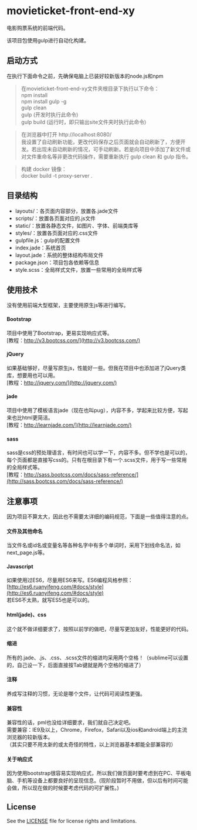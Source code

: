 # movieticket-front-end-xy
电影购票系统的前端代码。  

该项目包使用gulp进行自动化构建。   

## 启动方式
在执行下面命令之前，先确保电脑上已装好较新版本的node.js和npm   

> 在movieticket-front-end-xy文件夹根目录下执行以下命令：   
> npm install    
> npm install gulp -g   
> gulp clean     
> gulp (开发时执行此命令)      
> gulp build (运行时，即只输出site文件夹时执行此命令)           

> 在浏览器中打开 http://localhost:8080/     
> 我设置了自动刷新功能，更改代码保存之后页面就会自动刷新了，方便开发。若出现未自动刷新的情况，可手动刷新。若是向项目中添加了新文件或对文件重命名等非更改代码操作，需要重新执行 gulp clean 和 gulp 指令。   

> 构建 docker 镜像：   
> docker build -t proxy-server .

## 目录结构
 -  layouts/：各页面内容部分，放置各.jade文件   
 -  scripts/：放置各页面对应的.js文件   
 -  static/：放置各静态文件，如图片、字体、前端类库等   
 -  styles/：放置各页面对应的.css文件   
 -  gulpfile.js：gulp的配置文件   
 -  index.jade：系统首页   
 -  layout.jade：系统的整体结构布局文件   
 -  package.json：项目包各依赖等信息   
 -  style.scss：全局样式文件，放置一些常用的全局样式等   

## 使用技术   
没有使用前端大型框架，主要使用原生js等进行编写。   

#### Bootstrap   
项目中使用了Bootstrap，更易实现响应式等。   
[教程：http://v3.bootcss.com/](http://v3.bootcss.com/)   

#### jQuery   
如果基础够好，尽量写原生js，性能好一些。但我在项目中也添加进了jQuery类库，想要用也可以用。   
[教程：http://jquery.com/](http://jquery.com/)   

#### jade   
项目中使用了模板语言jade（现在也叫pug），内容不多，学起来比较方便，写起来也比html更简洁。   
[教程：http://learnjade.com/](http://learnjade.com/)   

#### sass   
sass是css的预处理语言，有时间也可以学一下，内容不多。但不学也是可以的，每个页面都是直接写css的。只有在根目录下有一个.scss文件，用于写一些常用的全局样式等。   
[教程：http://sass.bootcss.com/docs/sass-reference/](http://sass.bootcss.com/docs/sass-reference/)   

## 注意事项   
因为项目不算太大，因此也不需要太详细的编码规范，下面是一些值得注意的点。   

#### 文件及其他命名   
当文件名或id名或变量名等各种名字中有多个单词时，采用下划线命名法，如next_page.js等。   

#### Javascript   
如果使用过ES6，尽量用ES6来写。ES6编程风格参照：[http://es6.ruanyifeng.com/#docs/style](http://es6.ruanyifeng.com/#docs/style)   
若ES6不太熟，就写ES5也是可以的。   

#### html(jade)、css   
这个就不做详细要求了，按照以前学的做吧，尽量写更加友好，性能更好的代码。   

#### 缩进
所有的.jade、.js、.css、.scss文件的缩进均采用两个空格！（sublime可以设置的，自己设一下，后面直接按Tab键就是两个空格的缩进了）

#### 注释
养成写注释的习惯，无论是哪个文件，让代码可阅读性更强。

#### 兼容性   
兼容性的话，pml也没给详细要求，我们就自己决定吧。   
需要兼容：IE9及以上，Chrome，Firefox，Safari以及ios和android端上的主流浏览器的较新版本。   
（其实只要不用太新的或太奇怪的特性，以上浏览器基本都能全部兼容的）   

#### 关于响应式   
因为使用bootstrap很容易实现响应式，所以我们做页面时要考虑到在PC、平板电脑、手机等设备上都要良好的呈现信息。(现阶段暂时不用做，但以后有时间可能会做，所以现在做的时候要考虑代码的可扩展性。)     


## License
See the [LICENSE](./LICENSE) file for license rights and limitations.
